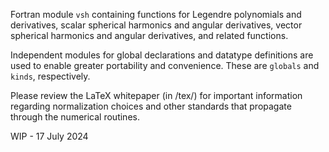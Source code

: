 Fortran module `vsh` containing functions for Legendre polynomials and derivatives,
scalar spherical harmonics and angular derivatives, vector spherical harmonics and 
angular derivatives, and related functions. 

Independent modules for global declarations and datatype definitions are used
to enable greater portability and convenience. These are `globals` and `kinds`, 
respectively.

Please review the LaTeX whitepaper (in /tex/) for important information regarding 
normalization choices and other standards that propagate through the numerical 
routines. 

WIP - 17 July 2024
